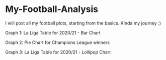 # My-Football-Analysis
I will post all my football plots, starting from the basics. Kinda my journey :)

Graph 1: La Liga Table for 2020/21 - Bar Chart

Graph 2: Pie Chart for Champions League winners

Graph 3: La Liga Table for 2020/21 - Lollipop Chart
